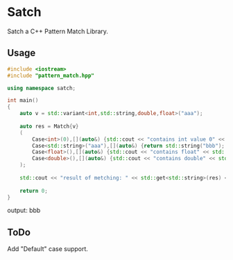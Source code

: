 # Satch
Satch a C++ Pattern Match Library.
## Usage
```cpp example.cpp
#include <iostream>
#include "pattern_match.hpp"

using namespace satch;

int main()
{
    auto v = std::variant<int,std::string,double,float>("aaa");
    
    auto res = Match{v}
    (
        Case<int>(0),[](auto&) {std::cout << "contains int value 0" << std::endl; return 0;},
        Case<std::string>("aaa"),[](auto&) {return std::string("bbb"); },
        Case<float>(),[](auto&) {std::cout << "contains float" << std::endl; return 0; },
        Case<double>(),[](auto&) {std::cout << "contains double" << std::endl; return 0; }
    );
    
    std::cout << "result of metching: " << std::get<std::string>(res) << std::endl;
    
    return 0;
}
```

output: bbb

## ToDo
Add "Default" case support.